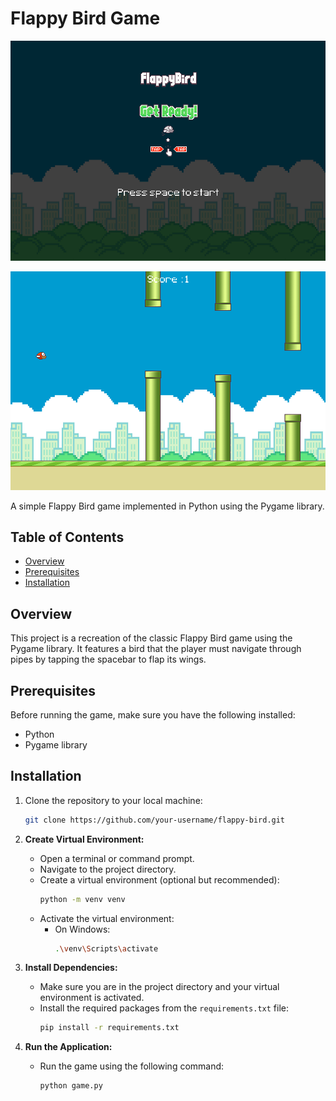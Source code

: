 # Flappy Bird Game

![Flappy Bird](screenshots/intro.png)

![Flappy Bird](screenshots/gameplay.png)

A simple Flappy Bird game implemented in Python using the Pygame library.

## Table of Contents

- [Overview](#overview)
- [Prerequisites](#prerequisites)
- [Installation](#installation)

## Overview

This project is a recreation of the classic Flappy Bird game using the Pygame library. It features a bird that the player must navigate through pipes by tapping the spacebar to flap its wings.

## Prerequisites

Before running the game, make sure you have the following installed:

- Python
- Pygame library

## Installation

1. Clone the repository to your local machine:
   ```bash
   git clone https://github.com/your-username/flappy-bird.git

2. **Create Virtual Environment:**
   - Open a terminal or command prompt.
   - Navigate to the project directory.
   - Create a virtual environment (optional but recommended):
     ```bash
     python -m venv venv
     ```
   - Activate the virtual environment:
     - On Windows:
       ```bash
       .\venv\Scripts\activate
       ```

3. **Install Dependencies:**
   - Make sure you are in the project directory and your virtual environment is activated.
   - Install the required packages from the `requirements.txt` file:
     ```bash
     pip install -r requirements.txt
     ```

4. **Run the Application:**
   - Run the game using the following command:
     ```bash
     python game.py
     ```

